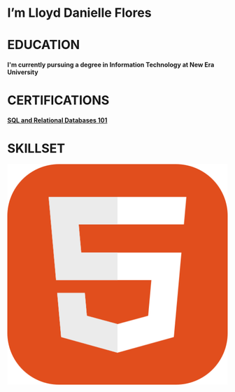 <h1>I’m Lloyd Danielle Flores<h1/>
<h1>EDUCATION</h1>
<h4>  I'm currently pursuing a degree in Information Technology at New Era University<h4/>
<h1>CERTIFICATIONS</h1>
<h4><a href="https://courses.cognitiveclass.ai/certificates/5a46579b02294856858a7c5fea4725fc">SQL and Relational Databases 101 </a><h4/>
<h1>SKILLSET</h1>
<img src="https://github.com/tandpfun/skill-icons/blob/65dea6c4eaca7da319e552c09f4cf5a9a8dab2c8/icons/HTML.svg">
